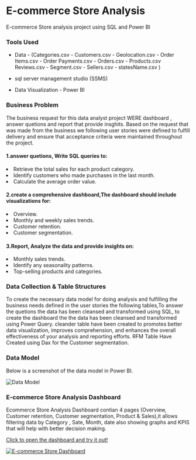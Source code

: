 # E-commerce Store Analysis
E-commerce Store analysis project using SQL and Power BI

<h3>Tools Used</h3>

- Data - (Categories.csv - Customers.csv - Geolocation.csv - Order Items.csv  - Order Payments.csv - Orders.csv - Products.csv Reviews.csv - Segment.csv - Sellers.csv - statesName.csv )
  
- sql server management studio (SSMS)

- Data Visualization - Power BI


<h3>Business Problem</h3>
<p>The business request for this data analyst project WERE dashboard , answer quetions and report that provide insghits. Based on the request that was made from the business we following user stories were defined to fulfill delivery and ensure that acceptance criteria were maintained throughout the project.
  
  <p>
  <h4>1.answer quetions, Write SQL queries to:</h4>
 <li>Retrieve the total sales for each product category.</li>
 <li>Identify customers who made purchases in the last month.</li>
 <li>Calculate the average order value.</li></p>

  <p><h4>2.create a comprehensive dashboard,The dashboard should include visualizations for:</h4>
 <li>Overview.</li>
 <li>Monthly and weekly sales trends.</li>
 <li>Customer retention.</li>
<li>Customer segmentation.</li></p>
 
  <p><h4>3.Report, Analyze the data and provide insights on:</h4>
 <li>Monthly sales trends.</li>
 <li>Identify any seasonality patterns.</li>
 <li>Top-selling products and categories.</li></p>


<h3>Data Collection & Table Structures</h3>
<p>
To create the necessary data model for doing analysis and fulfilling the business needs defined in the user stories the following tables,To answer the quetions the data has been cleansed and transformed using SQL, to create the dashboard the the data has been cleansed and transformed using Power Query. 
  cleander table have been created to promotes better data visualization, improves comprehension, and enhances the overall effectiveness of your analysis and reporting efforts.
  RFM Table Have Created using Dax for the Customer segmentation.
</p>

<h3>Data Model</h3>
<P>Below is a screenshot of the data model in Power BI.</P>

![Data Model](https://github.com/khaled-gohar/E-commerce-Store-Analysis/assets/133038582/dcc1647c-e1d2-4e5d-8703-7c40e6917e15)

<h3>E-commerce Store Analysis Dashboard</h3>
<p>Ecommerce Store Analysis Dashboard contian 4 pages (Overview, Customer retention, Customer segmentation, Product & Sales),it allows filtering data by Category , Sate, Month, date
 also showing graphs and KPIS that will help with better decision making.</p>
<p>
<a href="https://app.powerbi.com/view?r=eyJrIjoiMjI4ZDFiMGItYTcxNS00N2VlLWFlZTEtMDYwM2Q5NzhlMzUzIiwidCI6IjIzZGI2ZTA2LTA1YzQtNDg5ZC1iMTM2LWNiYTk0YThlNmYzNiIsImMiOjh9" target="blank">
Click to open the dashboard and try it out!
</p>

![E-commerce Store Dashboard](https://github.com/khaled-gohar/E-commerce-Store-Analysis/assets/133038582/faa9d2c2-fc99-435b-b806-3df4d0b12ae4)




